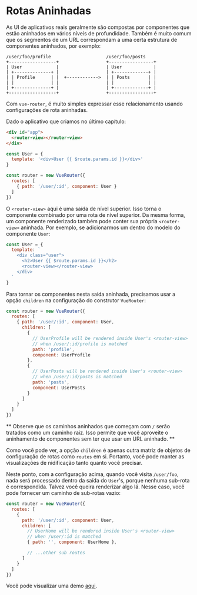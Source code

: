 # Rotas Aninhadas

As UI de aplicativos reais geralmente são compostas por componentes que estão aninhados em vários níveis de profundidade. Também é muito comum que os segmentos de um URL correspondam a uma certa estrutura de componentes aninhados, por exemplo:

```
/user/foo/profile                     /user/foo/posts
+------------------+                  +-----------------+
| User             |                  | User            |
| +--------------+ |                  | +-------------+ |
| | Profile      | |  +------------>  | | Posts       | |
| |              | |                  | |             | |
| +--------------+ |                  | +-------------+ |
+------------------+                  +-----------------+
```

Com `vue-router`, é muito simples expressar esse relacionamento usando configurações de rota aninhadas.

Dado o aplicativo que criamos no último capítulo:

``` html
<div id="app">
  <router-view></router-view>
</div>
```

``` js
const User = {
  template: '<div>User {{ $route.params.id }}</div>'
}

const router = new VueRouter({
  routes: [
    { path: '/user/:id', component: User }
  ]
})
```

O `<router-view>` aqui é uma saída de nível superior. Isso torna o componente combinado por uma rota de nível superior. Da mesma forma, um componente renderizado também pode conter sua própria `<router-view>` aninhada. Por exemplo, se adicionarmos um dentro do modelo do componente `User`:

``` js
const User = {
  template: `
    <div class="user">
      <h2>User {{ $route.params.id }}</h2>
      <router-view></router-view>
    </div>
  `
}
```

Para tornar os componentes nesta saída aninhada, precisamos usar a opção `children` na configuração do construtor `VueRouter`:

``` js
const router = new VueRouter({
  routes: [
    { path: '/user/:id', component: User,
      children: [
        {
          // UserProfile will be rendered inside User's <router-view>
          // when /user/:id/profile is matched
          path: 'profile',
          component: UserProfile
        },
        {
          // UserPosts will be rendered inside User's <router-view>
          // when /user/:id/posts is matched
          path: 'posts',
          component: UserPosts
        }
      ]
    }
  ]
})
```

** Observe que os caminhos aninhados que começam com `/` serão tratados como um caminho raiz. Isso permite que você aproveite o aninhamento de componentes sem ter que usar um URL aninhado. **

Como você pode ver, a opção `children` é apenas outra matriz de objetos de configuração de rotas como `routes`  em si. Portanto, você pode manter as visualizações de nidificação tanto quanto você precisar.

Neste ponto, com a configuração acima, quando você visita `/user/foo`, nada será processado dentro da saída do `User`'s, porque nenhuma sub-rota é correspondida. Talvez você queira renderizar algo lá. Nesse caso, você pode fornecer um caminho de sub-rotas vazio:

``` js
const router = new VueRouter({
  routes: [
    {
      path: '/user/:id', component: User,
      children: [
        // UserHome will be rendered inside User's <router-view>
        // when /user/:id is matched
        { path: '', component: UserHome },

        // ...other sub routes
      ]
    }
  ]
})
```

Você pode visualizar uma demo [aqui](https://jsfiddle.net/yyx990803/L7hscd8h/).
